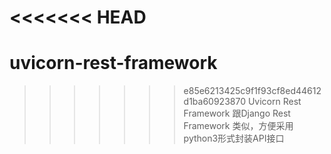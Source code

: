 <<<<<<< HEAD
=======
# uvicorn-rest-framework
>>>>>>> e85e6213425c9f1f93cf8ed44612d1ba60923870
Uvicorn Rest Framework 跟Django Rest Framework 类似，方便采用python3形式封装API接口
